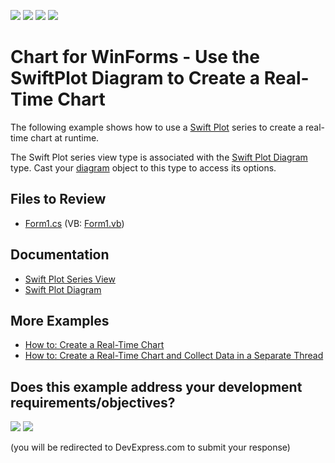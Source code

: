 <!-- default badges list -->
![](https://img.shields.io/endpoint?url=https://codecentral.devexpress.com/api/v1/VersionRange/128573697/14.2.3%2B)
[![](https://img.shields.io/badge/Open_in_DevExpress_Support_Center-FF7200?style=flat-square&logo=DevExpress&logoColor=white)](https://supportcenter.devexpress.com/ticket/details/E1836)
[![](https://img.shields.io/badge/📖_How_to_use_DevExpress_Examples-e9f6fc?style=flat-square)](https://docs.devexpress.com/GeneralInformation/403183)
[![](https://img.shields.io/badge/💬_Leave_Feedback-feecdd?style=flat-square)](#does-this-example-address-your-development-requirementsobjectives)
<!-- default badges end -->

# Chart for WinForms - Use the SwiftPlot Diagram to Create a Real-Time Chart

The following example shows how to use a [Swift Plot](https://docs.devexpress.com/WindowsForms/7093/controls-and-libraries/chart-control/series-views/2d-series-views/swift-plot-series-view?p=netframework) series to create a real-time chart at runtime.

The Swift Plot series view type is associated with the [Swift Plot Diagram](https://docs.devexpress.com/WindowsForms/7177/controls-and-libraries/chart-control/diagram/swift-plot-diagram?p=netframework) type. Cast your [diagram](https://docs.devexpress.com/WindowsForms/DevExpress.XtraCharts.ChartControl.Diagram?p=netframework) object to this type to access its options.

## Files to Review

* [Form1.cs](./CS/ASwiftPlotChart/Form1.cs) (VB: [Form1.vb](./VB/ASwiftPlotChart/Form1.vb))

## Documentation

* [Swift Plot Series View](https://docs.devexpress.com/WindowsForms/7093/controls-and-libraries/chart-control/series-views/2d-series-views/swift-plot-series-view?p=netframework)
* [Swift Plot Diagram](https://docs.devexpress.com/WindowsForms/7177/controls-and-libraries/chart-control/diagram/swift-plot-diagram?p=netframework)

## More Examples

* [How to: Create a Real-Time Chart](https://github.com/DevExpress-Examples/xtracharts-how-to-create-a-real-time-chart)
* [How to: Create a Real-Time Chart and Collect Data in a Separate Thread](https://github.com/DevExpress-Examples/xtracharts-how-to-create-a-real-time-chart-and-collect-data-in-a-separate-thread)
<!-- feedback -->
## Does this example address your development requirements/objectives?

[<img src="https://www.devexpress.com/support/examples/i/yes-button.svg"/>](https://www.devexpress.com/support/examples/survey.xml?utm_source=github&utm_campaign=winforms-charts-configure-swift-plot-chart&~~~was_helpful=yes) [<img src="https://www.devexpress.com/support/examples/i/no-button.svg"/>](https://www.devexpress.com/support/examples/survey.xml?utm_source=github&utm_campaign=winforms-charts-configure-swift-plot-chart&~~~was_helpful=no)

(you will be redirected to DevExpress.com to submit your response)
<!-- feedback end -->
